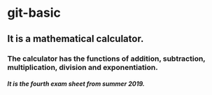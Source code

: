 # git-basic

## It is a mathematical calculator.
### The calculator has the functions of addition, subtraction, multiplication, division and exponentiation.

##### It is the fourth exam sheet from summer 2019.
